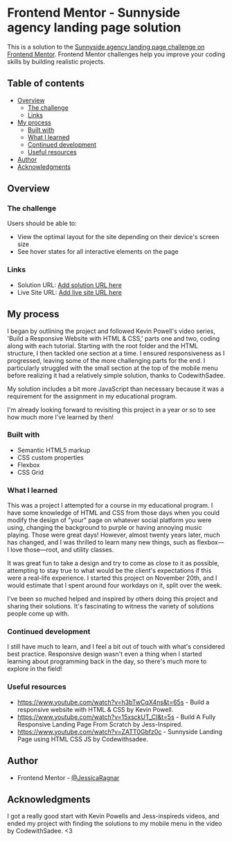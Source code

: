 # Frontend Mentor - Sunnyside agency landing page solution

This is a solution to the [Sunnyside agency landing page challenge on Frontend Mentor](https://www.frontendmentor.io/challenges/sunnyside-agency-landing-page-7yVs3B6ef). Frontend Mentor challenges help you improve your coding skills by building realistic projects.

## Table of contents

- [Overview](#overview)
  - [The challenge](#the-challenge)
  - [Links](#links)
- [My process](#my-process)
  - [Built with](#built-with)
  - [What I learned](#what-i-learned)
  - [Continued development](#continued-development)
  - [Useful resources](#useful-resources)
- [Author](#author)
- [Acknowledgments](#acknowledgments)

## Overview

### The challenge

Users should be able to:

- View the optimal layout for the site depending on their device's screen size
- See hover states for all interactive elements on the page

### Links

- Solution URL: [Add solution URL here](https://your-solution-url.com)
- Live Site URL: [Add live site URL here](https://your-live-site-url.com)

## My process

I began by outlining the project and followed Kevin Powell's video series, 'Build a Responsive Website with HTML & CSS,' parts one and two, coding along with each tutorial. 
Starting with the root folder and the HTML structure, I then tackled one section at a time. I ensured responsiveness as I progressed, leaving some of the more challenging parts for the end. 
I particularly struggled with the small section at the top of the mobile menu before realizing it had a relatively simple solution, thanks to CodewithSadee.

My solution includes a bit more JavaScript than necessary because it was a requirement for the assignment in my educational program.

I'm already looking forward to revisiting this project in a year or so to see how much more I've learned by then!

### Built with

- Semantic HTML5 markup
- CSS custom properties
- Flexbox
- CSS Grid

### What I learned

This was a project I attempted for a course in my educational program. I have some knowledge of HTML and CSS from those days when you could modify the design of "your" page on whatever social platform you were using, changing the background to purple or having annoying music playing. Those were great days!
However, almost twenty years later, much has changed, and I was thrilled to learn many new things, such as flexbox—I love those—root, and utility classes.

It was great fun to take a design and try to come as close to it as possible, attempting to stay true to what would be the client's expectations if this were a real-life experience.
I started this project on November 20th, and I would estimate that I spent around four workdays on it, split over the week.

I've been so muched helped and inspired by others doing this project and sharing their solutions. It's fascinating to witness the variety of solutions people come up with.

### Continued development

I still have much to learn, and I feel a bit out of touch with what's considered best practice. Responsive design wasn't even a thing when I started learning about programming back in the day, so there's much more to explore in the field!

### Useful resources

- https://www.youtube.com/watch?v=h3bTwCqX4ns&t=65s - Build a responsive website with HTML & CSS by Kevin Powell.
- https://www.youtube.com/watch?v=15xsckUT_CI&t=5s - Build A Fully Responsive Landing Page From Scratch by Jess-Inspired.
- https://www.youtube.com/watch?v=ZATT0Gbfz0c - Sunnyside Landing Page using HTML CSS JS by Codewithsadee.

## Author

- Frontend Mentor - [@JessicaRagnar](https://www.frontendmentor.io/profile/JessicaRagnar)

## Acknowledgments

I got a really good start with Kevin Powells and Jess-inspireds videos, and ended my project with finding the solutions to my mobile menu in the video by CodewithSadee.
<3


